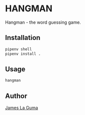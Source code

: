 # HANGMAN

Hangman - the word guessing game.

## Installation


```bash
pipenv shell
pipenv install .
```

## Usage

```bash
hangman
```


## Author
[James La Guma](https://www.linkedin.com/in/jlaguma/)